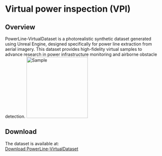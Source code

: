 # Virtual power inspection (VPI)

## Overview
PowerLine-VirtualDataset is a photorealistic synthetic dataset generated using Unreal Engine, designed specifically for power line extraction from aerial imagery. This dataset provides high-fidelity virtual samples to advance research in power infrastructure monitoring and airborne obstacle detection.
<img src="sample.jpg" alt="Sample" width="200" title="Sample">
## Download
The dataset is available at:  
[Download PowerLine-VirtualDataset](Your_Download_Link_Here)  
